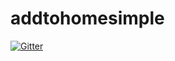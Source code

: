 # addtohomesimple

[![Gitter](https://badges.gitter.im/iHackify/addtohomesimple.svg)](https://gitter.im/iHackify/addtohomesimple?utm_source=badge&utm_medium=badge&utm_campaign=pr-badge&utm_content=badge)